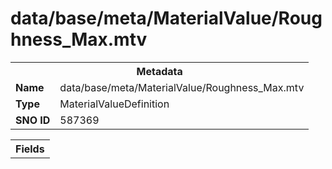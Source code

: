 <h1>data/base/meta/MaterialValue/Roughness_Max.mtv</h1><table><tr><th colspan="100%">Metadata</th></tr><tr><td><b>Name</b></td><td>data/base/meta/MaterialValue/Roughness_Max.mtv</td></tr><tr><td><b>Type</b></td><td>MaterialValueDefinition</td></tr><tr><td><b>SNO ID</b></td><td>587369</td></tr></table>

<table><tr><th colspan="100%">Fields</th></tr></table>

